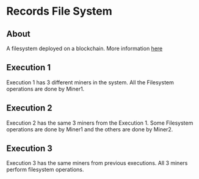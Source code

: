 # Records File System

## About

A filesystem deployed on a blockchain. More information [here](https://www.cs.ubc.ca/~bestchai/teaching/cs416_2018w1/project1/index.html)

## Execution 1

Execution 1 has 3 different miners in the system. All the Filesystem operations are done by Miner1.

## Execution 2

Execution 2 has the same 3 miners from the Execution 1. Some Filesystem operations are done by Miner1 and the others are done by Miner2.

## Execution 3

Execution 3 has the same miners from previous executions. All 3 miners perform filesystem operations.
